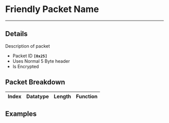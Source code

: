 # Friendly Packet Name #

---


## Details ##

Description of packet
  * Packet ID **`[0x25]`**
  * Uses Normal 5 Byte header
  * Is Encrypted

## Packet Breakdown ##
| Index | Datatype | Length | Function |
|:------|:---------|:-------|:---------|

## Examples ##